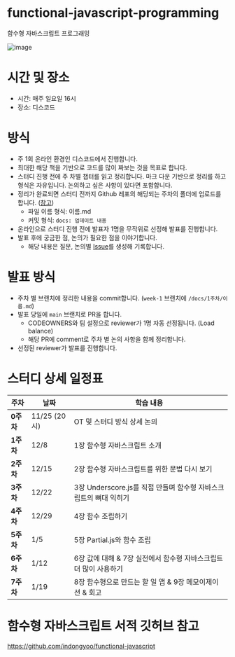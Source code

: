 # functional-javascript-programming
함수형 자바스크립트 프로그래밍

![image](https://github.com/user-attachments/assets/d31776df-7a65-4064-8a08-3d256aa3aab7)

# 시간 및 장소
- 시간: 매주 일요일 16시
- 장소: 디스코드

# 방식
- 주 1회 온라인 환경인 디스코드에서 진행합니다.
- 최대한 해당 책을 기반으로 코드를 많이 짜보는 것을 목표로 합니다.
- 스터디 진행 전에 주 차별 챕터를 읽고 정리합니다. 마크 다운 기반으로 정리를 하고 형식은 자유입니다. 논의하고 싶은 사항이 있다면 포함합니다.
- 정리가 완료되면 스터디 전까지 Github 레포의 해당되는 주차의 폴더에 업로드를 합니다. ([참고](https://github.com/FEBookStudy/Grokking-Simplicity))
    - 파일 이름 형식: 이름.md
    - 커밋 형식: `docs: 업데이트 내용`
- 온라인으로 스터디 진행 전에 발표자 1명을 무작위로 선정해 발표를 진행합니다.
- 발표 후에 궁금한 점, 논의가 필요한 점을 이야기합니다.
    - 해당 내용은 질문, 논의별 [Issue](https://github.com/FEBookStudy/Grokking-Simplicity/issues)를 생성해 기록합니다.

# 발표 방식
- 주차 별 브랜치에 정리한 내용을 commit합니다. (`week-1` 브랜치에 `/docs/1주차/이름.md`)
- 발표 당일에 `main` 브랜치로 PR을 합니다.
  - CODEOWNERS와 팀 설정으로 reviewer가 1명 자동 선정됩니다. (Load balance)
  - 해당 PR에 comment로 주차 별 논의 사항을 함께 정리합니다.
- 선정된 reviewer가 발표를 진행합니다.

# 스터디 상세 일정표

| **주차**  | **날짜**      | **학습 내용**                                  |  
|---------|-------------|--------------------------------------------|  
| **0주차** | 11/25 (20시) | OT 및 스터디 방식 상세 논의                          |  
| **1주차** | 12/8        | 1장 함수형 자바스크립트 소개                           |  
| **2주차** | 12/15        | 2장 함수형 자바스크립트를 위한 문법 다시 보기                 |  
| **3주차** | 12/22       | 3장 Underscore.js를 직접 만들며 함수형 자바스크립트의 뼈대 익히기 |  
| **4주차** | 12/29       | 4장 함수 조립하기                                 |  
| **5주차** | 1/5       | 5장 Partial.js와 함수 조립                       |  
| **6주차** | 1/12         | 6장 값에 대해 & 7장 실전에서 함수형 자바스크립트 더 많이 사용하기    |  
| **7주차** | 1/19        | 8장 함수형으로 만드는 할 일 앱 & 9장 메모이제이션 & 회고        |


# 함수형 자바스크립트 서적 깃허브 참고
https://github.com/indongyoo/functional-javascript
